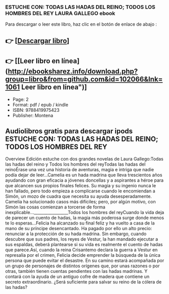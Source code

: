 ### ESTUCHE CON: TODAS LAS HADAS DEL REINO; TODOS LOS HOMBRES DEL REY LAURA GALLEGO ebook

Para descargar o leer este libro, haz clic en el botón de enlace de abajo :

## 👉  [**[Descargar libro](http://ebooksharez.info/download.php?group=libro&from=github.com&id=102066&lnk=1061 "Descargar libro")**]

## 👉  [**[Leer libro en línea](http://ebooksharez.info/download.php?group=libro&from=github.com&id=102066&lnk=1061 Leer libro en línea")**]




* Page: 2
* Format: pdf / epub / kindle
* ISBN: 9788419975423
* Publisher: Montena

## Audiolibros gratis para descargar ipods ESTUCHE CON: TODAS LAS HADAS DEL REINO; TODOS LOS HOMBRES DEL REY

Overview
Edición estuche con dos grandes novelas de Laura Gallego:Todas las hadas del reino y Todos los hombres del reyTodas las hadas del reinoÉrase una vez una historia de aventuras, magia e intriga que nadie podía dejar de leer...Camelia es un hada madrina que lleva trescientos años ayudando con gran eficacia a jóvenes doncellas y a aspirantes a héroe para que alcancen sus propios finales felices. Su magia y su ingenio nunca le han fallado, pero todo empieza a complicarse cuando le encomiendan a Simón, un mozo de cuadra que necesita su ayuda desesperadamente. Camelia ha solucionado casos más difíciles; pero, por algún motivo, con Simón las cosas comienzan a torcerse de forma inexplicable..._________________Todos los hombres del reyCuando la vida deja de parecer un cuento de hadas, la magia más poderosa surge donde menos te lo esperas...Felicia ha alcanzado su final feliz y ha vuelto a casa de la mano de su príncipe desencantado. Ha pagado por ello un alto precio: renunciar a la protección de su hada madrina. Sin embargo, cuando descubre que sus padres, los reyes de Vestur, la han mandado ejecutar a sus espaldas, deberá plantearse si su vida es realmente el cuento de hadas que parece.Así, cuando la reina Crisantemo declara la guerra a Vestur en represalia por el crimen, Felicia decide emprender la búsqueda de la única persona que puede evitar el desastre. En su camino estará acompañada por un grupo de personajes de distintos orígenes que, por unas razones o por otras, también tienen cuentas pendientes con las hadas madrinas. Y contará con la ayuda de un antiguo cofre de madera que contiene un secreto extraordinario. ¿Será suficiente para salvar su reino de la cólera de las hadas?




